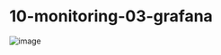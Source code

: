 # 10-monitoring-03-grafana  

![image](https://user-images.githubusercontent.com/67621467/134773008-621ceb18-429b-4851-9e4a-afb850f913c0.png)


